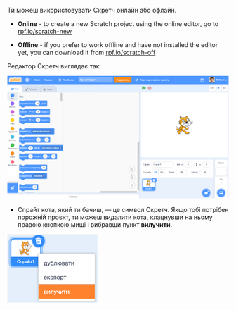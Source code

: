 Ти можеш використовувати Скретч онлайн або офлайн.

+ **Online** - to create a new Scratch project using the online editor, go to <a href="https://rpf.io/scratch-new" target="_blank">rpf.io/scratch-new</a>

+ **Offline** - if you prefer to work offline and have not installed the editor yet, you can download it from <a href="https://rpf.io/scratch-off" target="_blank">rpf.io/scratch-off</a>

Редактор Скретч виглядає так:

![знімок екрана](images/scratch-editor.png)

+ Спрайт кота, який ти бачиш, — це символ Скретч. Якщо тобі потрібен порожній проєкт, ти можеш видалити кота, клацнувши на ньому правою кнопкою миші і вибравши пункт **вилучити**.

![знімок екрана](images/delete.png)